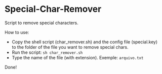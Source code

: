 # Special-Char-Remover
Script to remove special characters.

How to use:
* Copy the shell script (char_remover.sh) and the config file (special.key) to the folder of the file you want to remove special chars.
* Run the script:
```sh char_remover.sh```
* Type the name of the file (with extension). Exemple: ```arquivo.txt```

Done!
